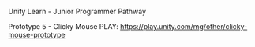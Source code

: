 Unity Learn - Junior Programmer Pathway

Prototype 5 - Clicky Mouse
PLAY: https://play.unity.com/mg/other/clicky-mouse-prototype
